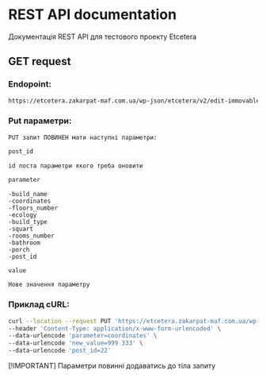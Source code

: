
# REST API documentation

Документація REST API для тестового проекту Etcetera

## GET request



### Endopoint:
```sh
https://etcetera.zakarpat-maf.com.ua/wp-json/etcetera/v2/edit-immovable
```

### Put параметри:

	PUT запит ПОВИНЕН мати наступні параметри:

```sh
post_id
```
    id поста параметри якого треба оновити

```sh
parameter
```	
	-build_name
	-coordinates
	-floors_number
	-ecology
	-build_type
	-squart
	-rooms_number
	-bathroom
	-porch
	-post_id
	
```sh
value
```
    Нове значення параметру

### Приклад сURL:

```sh
curl --location --request PUT 'https://etcetera.zakarpat-maf.com.ua/wp-json/etcetera/v2/edit-immovable?parameter=build_name&new_value=%D0%9D%D0%BE%D0%B2%D0%B0%20%D0%BD%D0%B0%D0%B7%D0%B2%D0%B0%20%D0%B7%20%D1%80%D0%B5%D1%81%D1%82%20%D0%B0%D0%BF%D0%B8&post_id=22' \
--header 'Content-Type: application/x-www-form-urlencoded' \
--data-urlencode 'parameter=coordinates' \
--data-urlencode 'new_value=999 333' \
--data-urlencode 'post_id=22'
```

[!IMPORTANT]
Параметри повинні додаватись до тіла запиту

	
